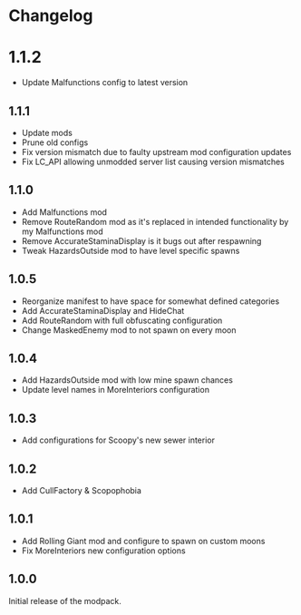 
# Changelog #

# 1.1.2 #

- Update Malfunctions config to latest version

## 1.1.1 ##

- Update mods
- Prune old configs
- Fix version mismatch due to faulty upstream mod configuration updates
- Fix LC_API allowing unmodded server list causing version mismatches

## 1.1.0 ##

- Add Malfunctions mod
- Remove RouteRandom mod as it's replaced in intended functionality by my Malfunctions mod
- Remove AccurateStaminaDisplay is it bugs out after respawning
- Tweak HazardsOutside mod to have level specific spawns

## 1.0.5 ##

- Reorganize manifest to have space for somewhat defined categories
- Add AccurateStaminaDisplay and HideChat
- Add RouteRandom with full obfuscating configuration
- Change MaskedEnemy mod to not spawn on every moon

## 1.0.4 ##

- Add HazardsOutside mod with low mine spawn chances
- Update level names in MoreInteriors configuration

## 1.0.3 ##

- Add configurations for Scoopy's new sewer interior

## 1.0.2 ##

- Add CullFactory & Scopophobia

## 1.0.1 ##

- Add Rolling Giant mod and configure to spawn on custom moons
- Fix MoreInteriors new configuration options

## 1.0.0 ##

Initial release of the modpack.